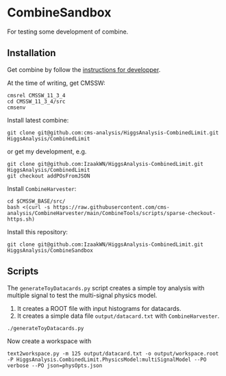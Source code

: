 # CombineSandbox

For testing some development of combine.

## Installation
Get combine by follow the [instructions for developper](https://cms-analysis.github.io/HiggsAnalysis-CombinedLimit/#for-developers).

At the time of writing, get CMSSW:
```
cmsrel CMSSW_11_3_4
cd CMSSW_11_3_4/src
cmsenv
```
Install latest combine:
```
git clone git@github.com:cms-analysis/HiggsAnalysis-CombinedLimit.git HiggsAnalysis/CombinedLimit
```
or get my development, e.g.
```
git clone git@github.com:IzaakWN/HiggsAnalysis-CombinedLimit.git HiggsAnalysis/CombinedLimit
git checkout addPOsFromJSON
```
Install `CombineHarvester`:
```
cd $CMSSW_BASE/src/
bash <(curl -s https://raw.githubusercontent.com/cms-analysis/CombineHarvester/main/CombineTools/scripts/sparse-checkout-https.sh)
```
Install this repository:
```
git clone git@github.com:IzaakWN/HiggsAnalysis-CombinedLimit.git HiggsAnalysis/CombineSandbox
```

## Scripts
The `generateToyDatacards.py` script creates a simple toy analysis with multiple signal to test the multi-signal physics model.
1. It creates a ROOT file with input histograms for datacards.
2. It creates a simple data file `output/datacard.txt` with `CombineHarvester`.
```
./generateToyDatacards.py
```
Now create a workspace with
```
text2workspace.py -m 125 output/datacard.txt -o output/workspace.root -P HiggsAnalysis.CombinedLimit.PhysicsModel:multiSignalModel --PO verbose --PO json=physOpts.json
```